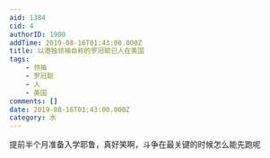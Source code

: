 ```yaml
---
aid: 1384
cid: 4
authorID: 1900
addTime: 2019-08-16T01:43:00.000Z
title: 以港独领袖自称的罗冠聪已人在美国
tags:
    - 领袖
    - 罗冠聪
    - 人
    - 美国
comments: []
date: 2019-08-16T01:43:00.000Z
category: 水
---
```


提前半个月准备入学耶鲁，真好笑啊，斗争在最关键的时候怎么能先跑呢
